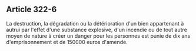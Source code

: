 Article 322-6
----
La destruction, la dégradation ou la détérioration d'un bien appartenant à
autrui par l'effet d'une substance explosive, d'un incendie ou de tout autre
moyen de nature à créer un danger pour les personnes est punie de dix ans
d'emprisonnement et de 150000 euros d'amende.
